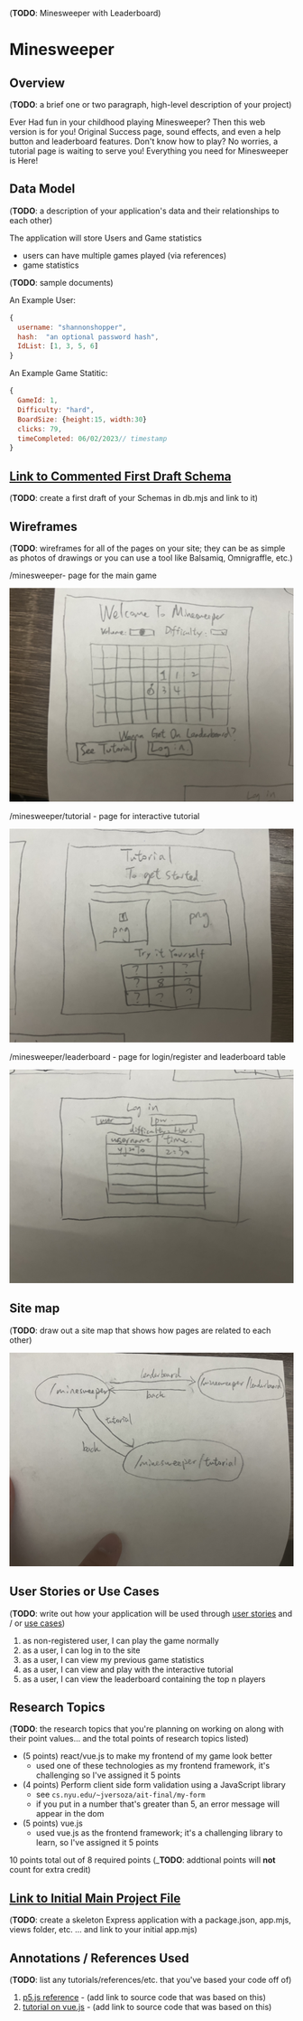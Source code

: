 (__TODO__: Minesweeper with Leaderboard)

# Minesweeper

## Overview

(__TODO__: a brief one or two paragraph, high-level description of your project)

Ever Had fun in your childhood playing Minesweeper? Then this web version is for you! Original Success page, sound effects, and even a help button and leaderboard features. Don't know how to play? No worries, a tutorial page is waiting to serve you! Everything you need for Minesweeper is Here!


## Data Model

(__TODO__: a description of your application's data and their relationships to each other) 

The application will store Users and Game statistics

* users can have multiple games played (via references)
* game statistics

(__TODO__: sample documents)

An Example User:

```javascript
{
  username: "shannonshopper",
  hash:  "an optional password hash",
  IdList: [1, 3, 5, 6]
}
```

An Example Game Statitic:

```javascript
{
  GameId: 1,
  Difficulty: "hard",
  BoardSize: {height:15, width:30}
  clicks: 79,
  timeCompleted: 06/02/2023// timestamp
}
```


## [Link to Commented First Draft Schema](db.mjs) 

(__TODO__: create a first draft of your Schemas in db.mjs and link to it)

## Wireframes

(__TODO__: wireframes for all of the pages on your site; they can be as simple as photos of drawings or you can use a tool like Balsamiq, Omnigraffle, etc.)

/minesweeper- page for the main game

![list create](documentation/minesweeper.jpg)

/minesweeper/tutorial - page for interactive tutorial

![list](documentation/minesweeper-tutorial.jpg)

/minesweeper/leaderboard - page for login/register and leaderboard table

![list](documentation/minesweeper-leaderboard.jpg)

## Site map

(__TODO__: draw out a site map that shows how pages are related to each other)

![list](documentation/path_graph.jpg)

## User Stories or Use Cases

(__TODO__: write out how your application will be used through [user stories](http://en.wikipedia.org/wiki/User_story#Format) and / or [use cases](https://en.wikipedia.org/wiki/Use_case))

1. as non-registered user, I can play the game normally
2. as a user, I can log in to the site
3. as a user, I can view my previous game statistics
4. as a user, I can view and play with the interactive tutorial
5. as a user, I can view the leaderboard containing the top n players

## Research Topics

(__TODO__: the research topics that you're planning on working on along with their point values... and the total points of research topics listed)

* (5 points) react/vue.js to make my frontend of my game look better
    * used one of these technologies as my frontend framework, it's challenging so I've assigned it 5 points
* (4 points) Perform client side form validation using a JavaScript library
    * see <code>cs.nyu.edu/~jversoza/ait-final/my-form</code>
    * if you put in a number that's greater than 5, an error message will appear in the dom
* (5 points) vue.js
    * used vue.js as the frontend framework; it's a challenging library to learn, so I've assigned it 5 points

10 points total out of 8 required points (___TODO__: addtional points will __not__ count for extra credit)


## [Link to Initial Main Project File](app.mjs) 

(__TODO__: create a skeleton Express application with a package.json, app.mjs, views folder, etc. ... and link to your initial app.mjs)

## Annotations / References Used

(__TODO__: list any tutorials/references/etc. that you've based your code off of)

1. [p5.js reference](https://p5js.org/reference/) - (add link to source code that was based on this)
2. [tutorial on vue.js](https://vuejs.org/v2/guide/) - (add link to source code that was based on this)

